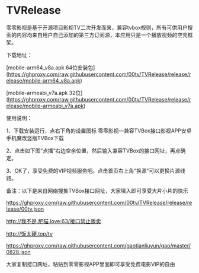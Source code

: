 # TVRelease
零零影视是基于开源项目影视TV二次开发而来，兼容tvbox规则，所有可供用户搜索的内容均来自用户自己添加的第三方订阅源，本应用只是一个播放视频的空壳框架。

下载地址：

[mobile-arm64_v8a.apk 64位安装包] (https://ghproxy.com/raw.githubusercontent.com/00tv/TVRelease/release/release/mobile-arm64_v8a.apk)

[mobile-armeabi_v7a.apk  32位] (https://ghproxy.com/raw.githubusercontent.com/00tv/TVRelease/release/release/mobile-armeabi_v7a.apk)

使用说明：

1、下载安装运行，点右下角的设置图标   零零影视—兼容TVBox接口影视APP安卓手机魔改竖版TVBox下载

2、点击如下图”点播“右边空余位置，然后输入兼容TVBox的接口网址，再点确定。

3、OK了，享受免费的VIP视频服务吧。点击首页右上角”换源“可以更换片源线路。



备注：以下是来自网络搜集TVBox接口网址，大家填入即可享受大片小片的快乐

  https://ghproxy.com/raw.githubusercontent.com/00tv/TVRelease/release/release/00tv.json

  http://我不是.肥猫.love:63/接口禁止贩卖

  http://饭太硬.top/tv

  https://ghproxy.com/raw.githubusercontent.com/gaotianliuyun/gao/master/0828.json

大家复制接口网址，粘贴到零零影视APP里面即可享受免费电影VIP的自由
